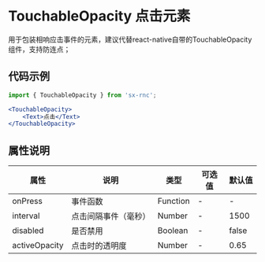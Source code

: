 # TouchableOpacity 点击元素

用于包装相响应击事件的元素，建议代替react-native自带的TouchableOpacity组件，支持防连点；

## 代码示例

```jsx
import { TouchableOpacity } from 'sx-rnc';

<TouchableOpacity>
	<Text>点击</Text>
</TouchableOpacity>
```

## 属性说明

| **属性** | **说明** | **类型** | **可选值** | **默认值** |
| --- | --- | --- | --- | --- |
| onPress | 事件函数 | Function | - | - |
| interval | 点击间隔事件（毫秒） | Number | - | 1500 |
| disabled | 是否禁用 | Boolean | - | false |
| activeOpacity | 点击时的透明度 | Number | - | 0.65 |